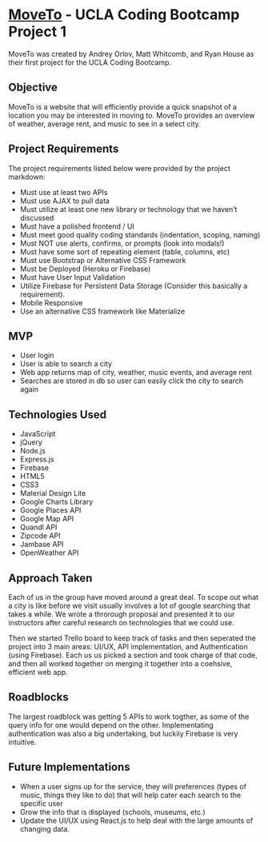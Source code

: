 # [MoveTo](http://moveto.herokuapp.com) - UCLA Coding Bootcamp Project 1

MoveTo was created by Andrey Orlov, Matt Whitcomb, and Ryan House as their first project for the UCLA Coding Bootcamp.


## Objective 
MoveTo is a website that will efficiently provide a quick snapshot of a location you may be interested in moving to. MoveTo provides an overview of weather, average rent, and music to see in a select city. 


## Project Requirements
The project requirements listed below were provided by the project markdown:

* Must use at least two APIs
* Must use AJAX to pull data
* Must utilize at least one new library or technology that we haven’t discussed
* Must have a polished frontend / UI 
* Must meet good quality coding standards (indentation, scoping, naming)
* Must NOT use alerts, confirms, or prompts (look into modals!)
* Must have some sort of repeating element (table, columns, etc)
* Must use Bootstrap or Alternative CSS Framework
* Must be Deployed (Heroku or Firebase)
* Must have User Input Validation 
* Utilize Firebase for Persistent Data Storage (Consider this basically a requirement).
* Mobile Responsive
* Use an alternative CSS framework like Materialize


## MVP

* User login
* User is able to search a city
* Web app returns map of city, weather, music events, and average rent
* Searches are stored in db so user can easily click the city to search again


## Technologies Used

* JavaScript
* jQuery
* Node.js
* Express.js
* Firebase
* HTML5
* CSS3
* Material Design Lite
* Google Charts Library
* Google Places API
* Google Map API
* Quandl API
* Zipcode API
* Jambase API
* OpenWeather API 


## Approach Taken

Each of us in the group have moved around a great deal. To scope out what a city is like before we visit usually involves a lot of google searching that takes a while. We wrote a throrough proposal and presented it to our instructors after careful research on technologies that we could use.

Then we started Trello board to keep track of tasks and then seperated the project into 3 main areas: UI/UX, API implementation, and Authentication (using Firebase). Each us us picked a section and took charge of that code, and then all worked together on merging it together into a coehsive, efficient web app.


## Roadblocks

The largest roadblock was getting 5 APIs to work togther, as some of the query info for one would depend on the other. Implementating authentication was also a big undertaking, but luckily Firebase is very intuitive. 


## Future Implementations

* When a user signs up for the service, they will preferences (types of music, things they like to do) that will help cater each search to the specific user
* Grow the info that is displayed (schools, museums, etc.)
* Update the UI/UX using React.js to help deal with the large amounts of changing data.